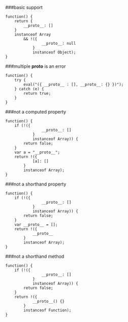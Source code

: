 ###basic support
          
```
function() {
    return {
        __proto__: []
    }
    instanceof Array
        && !({
                __proto__: null
            }
            instanceof Object);
}
```
###multiple __proto__ is an error
          
```
function() {
    try {
        eval("({ __proto__ : [], __proto__: {} })");
    } catch (e) {
        return true;
    }
}
```
###not a computed property
          
```
function() {
    if (!({
                __proto__: []
            }
            instanceof Array)) {
        return false;
    }
    var a = "__proto__";
    return !({
            [a]: []
        }
        instanceof Array);
}
```
###not a shorthand property
          
```
function() {
    if (!({
                __proto__: []
            }
            instanceof Array)) {
        return false;
    }
    var __proto__ = [];
    return !({
            __proto__
        }
        instanceof Array);
}
```
###not a shorthand method
          
```
function() {
    if (!({
                __proto__: []
            }
            instanceof Array)) {
        return false;
    }
    return !({
            __proto__() {}
        }
        instanceof Function);
}
```
